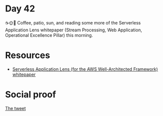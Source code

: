 # Day 42

 ☕️🌞📖 Coffee, patio, sun, and reading some more of the Serverless Application Lens whitepaper (Stream Processing, Web Application, Operational Excellence Pillar) this morning.

# Resources

- [Serverless Application Lens (for the AWS Well-Architected Framework) whitepaper](https://docs.aws.amazon.com/wellarchitected/latest/serverless-applications-lens/wellarchitected-serverless-applications-lens.pdf#welcome)

# Social proof

[The tweet](https://twitter.com/jennapederson/status/1298779046076190721?s=20)
